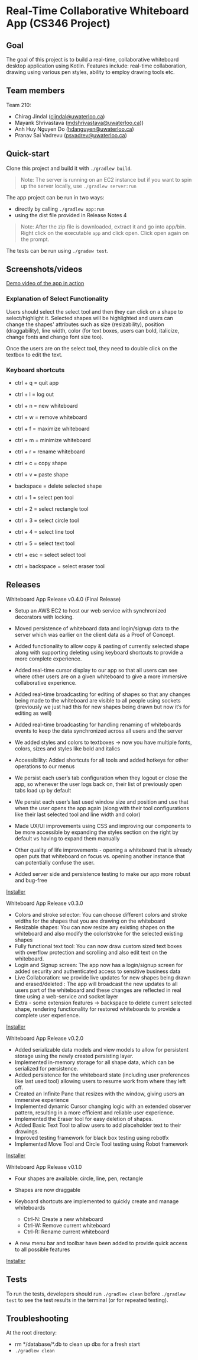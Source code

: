 # Real-Time Collaborative Whiteboard App (CS346 Project)

## Goal

The goal of this project is to build a real-time, collaborative whiteboard desktop application using Kotlin.
Features include: real-time collaboration, drawing using various pen styles, ability to employ drawing tools etc.

## Team members

Team 210:

- Chirag Jindal (cjindal@uwaterloo.ca)
- Mayank Shrivastava (mdshrivastava@uwaterloo.ca))
- Anh Huy Nguyen Do (hdanguyen@uwaterloo.ca)
- Pranav Sai Vadrevu (psvadrev@uwaterloo.ca)

## Quick-start

Clone this project and build it with `./gradlew build`.

> Note: The server is running on an EC2 instance but if you want to spin up the server locally,
> use `./gradlew server:run`

The app project can be run in two ways:

- directly by calling `./gradlew app:run`
- using the dist file provided in Release Notes 4

> Note: After the zip file is downloaded, extract it and go into app/bin. Right click on the executable `app` and click
> open. Click open again on the prompt.

The tests can be run using `./gradew test`.

## Screenshots/videos
[Demo video of the app in action](https://drive.google.com/file/d/1RILolBfUtWo4CeV_DDTRDUwpJEH87-Sa/view?usp=share_link)

### Explanation of Select Functionality
Users should select the select tool and then they can click on a shape to select/highlight it. Selected shapes will be highlighted and users can change the shapes' attributes such as size (resizability), position (draggability), line width, color (for text boxes, users can bold, italicize, change fonts and change font size too). 

Once the users are on the select tool, they need to double click on the textbox to edit the text.

### Keyboard shortcuts

- ctrl + q = quit app
- ctrl + l = log out


- ctrl + n = new whiteboard
- ctrl + w = remove whiteboard
- ctrl + f = maximize whiteboard
- ctrl + m = minimize whiteboard
- ctrl + r = rename whiteboard


- ctrl + c = copy shape
- ctrl + v = paste shape


- backspace = delete selected shape


- ctrl + 1 = select pen tool
- ctrl + 2 = select rectangle tool
- ctrl + 3 = select circle tool
- ctrl + 4 = select line tool
- ctrl + 5 = select text tool
- ctrl + esc = select select tool
- ctrl + backspace = select eraser tool

## Releases

Whiteboard App Release v0.4.0 (Final Release)

- Setup an AWS EC2 to host our web service with synchronized decorators with locking.
- Moved persistence of whiteboard data and login/signup data to the server which was earlier on the client data as a
  Proof of Concept.
- Added functionality to allow copy & pasting of currently selected shape along with supporting deleting using keyboard
  shortcuts to provide a more complete experience.
- Added real-time cursor display to our app so that all users can see where other users are on a given whiteboard to
  give a more immersive collaborative experience.
- Added real-time broadcasting for editing of shapes so that any changes being made to the whiteboard are visible to all
  people using sockets (previously we just had this for new shapes being drawn but now it’s for editing as well)
- Added real-time broadcasting for handling renaming of whiteboards events to keep the data synchronized across all
  users and the server
- We added styles and colors to textboxes -> now you have multiple fonts, colors, sizes and styles like bold and italics

- Accessibility: Added shortcuts for all tools and added hotkeys for other operations to our menus
- We persist each user’s tab configuration when they logout or close the app, so whenever the user logs back on, their
  list of previously open tabs load up by default

- We persist each user’s last used window size and position and use that when the user opens the app again (along with
  their tool configurations like their last selected tool and line width and color)
- Made UX/UI improvements using CSS and improving our components to be more accessible by expanding the styles section
  on the right by default vs having to expand them manually
- Other quality of life improvements - opening a whiteboard that is already open puts that whiteboard on focus vs.
  opening another instance that can potentially confuse the user.
- Added server side and persistence testing to make our app more robust and bug-free

[Installer](https://drive.google.com/file/d/1073pNphIIBkXgHEg_mMKMicNH2WYNF2e/view?usp=sharing)

Whiteboard App Release v0.3.0

- Colors and stroke selector: You can choose different colors and stroke widths for the shapes that you are drawing on
  the whiteboard
- Resizable shapes: You can now resize any existing shapes on the whiteboard and also modify the color/stroke for the
  selected existing shapes
- Fully functional text tool: You can now draw custom sized text boxes with overflow protection and scrolling and also
  edit text on the whiteboard.
- Login and Signup screen: The app now has a login/signup screen for added security and authenticated access to
  sensitive business data
- Live Collaboration: we provide live updates for new shapes being drawn and erased/deleted : The app will broadcast the
  new updates to all users part of the whiteboard and these changes are reflected in real time using a web-service and
  socket layer
- Extra - some extension features -> backspace to delete current selected shape, rendering functionality for restored
  whiteboards to provide a complete user experience.

[Installer](https://drive.google.com/file/d/1073pNphIIBkXgHEg_mMKMicNH2WYNF2e/view?usp=sharing)

Whiteboard App Release v0.2.0

- Added serializable data models and view models to allow for persistent storage using the newly created persisting
  layer.
- Implemented in-memory storage for all shape data, which can be serialized for persistence.
- Added persistence for the whiteboard state (including user preferences like last used tool) allowing users to resume
  work from where they left off.
- Created an Infinite Pane that resizes with the window, giving users an immersive experience
- Implemented dynamic Cursor changing logic with an extended observer pattern, resulting in a more efficient and
  reliable user experience.
- Implemented the Eraser tool for easy deletion of shapes.
- Added Basic Text Tool to allow users to add placeholder text to their drawings.
- Improved testing framework for black box testing using robotfx
- Implemented Move Tool and Circle Tool testing using Robot framework

[Installer](https://drive.google.com/file/d/1073pNphIIBkXgHEg_mMKMicNH2WYNF2e/view?usp=sharing)

Whiteboard App Release v0.1.0

- Four shapes are available: circle, line, pen, rectangle
- Shapes are now draggable
- Keyboard shortcuts are implemented to quickly create and manage whiteboards

    - Ctrl-N: Create a new whiteboard
    - Ctrl-W: Remove current whiteboard
    - Ctrl-R: Rename current whiteboard

- A new menu bar and toolbar have been added to provide quick access to all possible features

[Installer](https://drive.google.com/file/d/1073pNphIIBkXgHEg_mMKMicNH2WYNF2e/view?usp=sharing)

## Tests

To run the tests, developers should run `./gradlew clean` before `./gradlew test` to see the test results in the terminal (or for repeated testing).

## Troubleshooting

At the root directory:

- rm \*/database/\*.db to clean up dbs for a fresh start
- `./gradlew clean`

